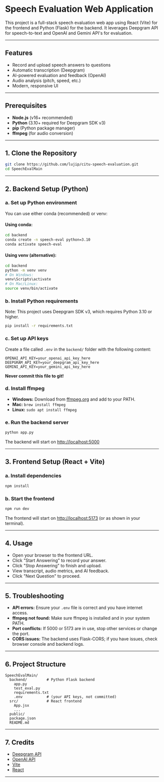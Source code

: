 # Speech Evaluation Web Application

This project is a full-stack speech evaluation web app using React (Vite) for the frontend and Python (Flask) for the backend. It leverages Deepgram API for speech-to-text and OpenAI and Gemini API's for evaluation.

---

## Features
- Record and upload speech answers to questions
- Automatic transcription (Deepgram)
- AI-powered evaluation and feedback (OpenAI)
- Audio analysis (pitch, speed, etc.)
- Modern, responsive UI

---

## Prerequisites
- **Node.js** (v16+ recommended)
- **Python** (3.10+ required for Deepgram SDK v3)
- **pip** (Python package manager)
- **ffmpeg** (for audio conversion)

---

## 1. Clone the Repository
```sh
git clone https://github.com/lujip/citu-speech-evaluation.git
cd SpeechEvalMain
```

---

## 2. Backend Setup (Python)

### a. Set up Python environment
You can use either conda (recommended) or venv:

#### Using conda:
```sh
cd backend
conda create -n speech-eval python=3.10
conda activate speech-eval
```

#### Using venv (alternative):
```sh
cd backend
python -m venv venv
# On Windows:
venv\Scripts\activate
# On Mac/Linux:
source venv/bin/activate
```

### b. Install Python requirements
Note: This project uses Deepgram SDK v3, which requires Python 3.10 or higher.
```sh
pip install -r requirements.txt
```

### c. Set up API keys
Create a file called `.env` in the `backend/` folder with the following content:
```
OPENAI_API_KEY=your_openai_api_key_here
DEEPGRAM_API_KEY=your_deepgram_api_key_here
GEMINI_API_KEY=your_gemini_api_key_here
```
**Never commit this file to git!**

### d. Install ffmpeg
- **Windows:** Download from [ffmpeg.org](https://ffmpeg.org/download.html) and add to your PATH.
- **Mac:** `brew install ffmpeg`
- **Linux:** `sudo apt install ffmpeg`

### e. Run the backend server
```sh
python app.py
```
The backend will start on [http://localhost:5000](http://localhost:5000)

---

## 3. Frontend Setup (React + Vite)

### a. Install dependencies
```sh
npm install
```

### b. Start the frontend
```sh
npm run dev
```
The frontend will start on [http://localhost:5173](http://localhost:5173) (or as shown in your terminal).

---

## 4. Usage
- Open your browser to the frontend URL.
- Click "Start Answering" to record your answer.
- Click "Stop Answering" to finish and upload.
- View transcript, audio metrics, and AI feedback.
- Click "Next Question" to proceed.

---

## 5. Troubleshooting
- **API errors:** Ensure your `.env` file is correct and you have internet access.
- **ffmpeg not found:** Make sure ffmpeg is installed and in your system PATH.
- **Port conflicts:** If 5000 or 5173 are in use, stop other services or change the port.
- **CORS issues:** The backend uses Flask-CORS; if you have issues, check browser console and backend logs.

---

## 6. Project Structure
```
SpeechEvalMain/
  backend/         # Python Flask backend
    app.py
    test_eval.py
    requirements.txt
    .env           # (your API keys, not committed)
  src/             # React frontend
    App.jsx
    ...
  public/
  package.json
  README.md
```

---

## 7. Credits
- [Deepgram API](https://deepgram.com/)
- [OpenAI API](https://openai.com/)
- [Vite](https://vitejs.dev/)
- [React](https://react.dev/)

---

